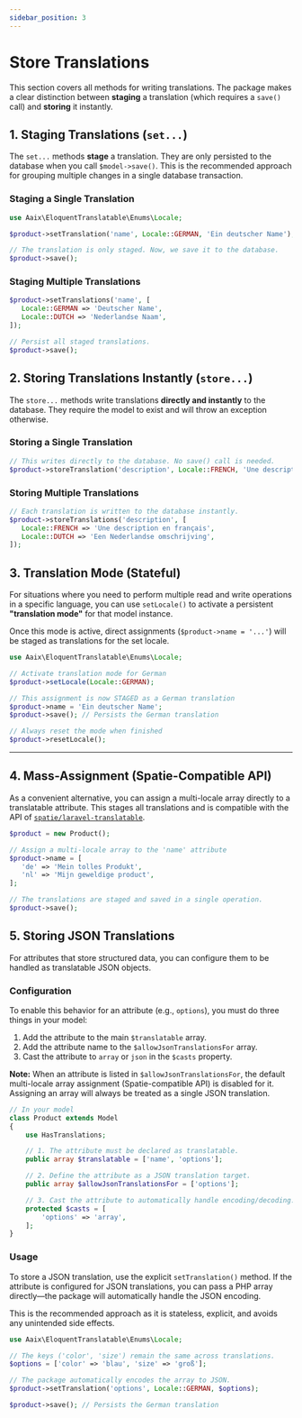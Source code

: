 ```yaml
---
sidebar_position: 3
---
```


# Store Translations

This section covers all methods for writing translations. The package makes a clear distinction between **staging** a
translation (which requires a `save()` call) and **storing** it instantly.

## 1. Staging Translations (`set...`)

The `set...` methods **stage** a translation. They are only persisted to the database when you call `$model->save()`. This is
the recommended approach for grouping multiple changes in a single database transaction.

### Staging a Single Translation

```php
use Aaix\EloquentTranslatable\Enums\Locale;

$product->setTranslation('name', Locale::GERMAN, 'Ein deutscher Name');

// The translation is only staged. Now, we save it to the database.
$product->save();
```

### Staging Multiple Translations

```php
$product->setTranslations('name', [
   Locale::GERMAN => 'Deutscher Name',
   Locale::DUTCH => 'Nederlandse Naam',
]);

// Persist all staged translations.
$product->save();
```

## 2. Storing Translations Instantly (`store...`)

The `store...` methods write translations **directly and instantly** to the database. They require the model to exist and will
throw an exception otherwise.

### Storing a Single Translation

```php
// This writes directly to the database. No save() call is needed.
$product->storeTranslation('description', Locale::FRENCH, 'Une description en français');
```

### Storing Multiple Translations

```php
// Each translation is written to the database instantly.
$product->storeTranslations('description', [
   Locale::FRENCH => 'Une description en français',
   Locale::DUTCH => 'Een Nederlandse omschrijving',
]);
```

## 3. Translation Mode (Stateful)

For situations where you need to perform multiple read and write operations in a specific language, you can use `setLocale()` to activate a persistent **"translation mode"** for that model instance.

Once this mode is active, direct assignments (`$product->name = '...'`) will be staged as translations for the set locale.

```php
use Aaix\EloquentTranslatable\Enums\Locale;

// Activate translation mode for German
$product->setLocale(Locale::GERMAN);

// This assignment is now STAGED as a German translation
$product->name = 'Ein deutscher Name';
$product->save(); // Persists the German translation

// Always reset the mode when finished
$product->resetLocale();
```

---

## 4. Mass-Assignment (Spatie-Compatible API)

As a convenient alternative, you can assign a multi-locale array directly to a translatable attribute. This stages all translations and is compatible with the API of [`spatie/laravel-translatable`](https://github.com/spatie/laravel-translatable).

```php
$product = new Product();

// Assign a multi-locale array to the 'name' attribute
$product->name = [
   'de' => 'Mein tolles Produkt',
   'nl' => 'Mijn geweldige product',
];

// The translations are staged and saved in a single operation.
$product->save();
```

## 5. Storing JSON Translations

For attributes that store structured data, you can configure them to be handled as translatable JSON objects.

### Configuration

To enable this behavior for an attribute (e.g., `options`), you must do three things in your model:

1.  Add the attribute to the main `$translatable` array.
2.  Add the attribute name to the `$allowJsonTranslationsFor` array.
3.  Cast the attribute to `array` or `json` in the `$casts` property.

**Note:** When an attribute is listed in `$allowJsonTranslationsFor`, the default multi-locale array assignment (Spatie-compatible API) is disabled for it. Assigning an array will always be treated as a single JSON translation.

```php
// In your model
class Product extends Model
{
    use HasTranslations;

    // 1. The attribute must be declared as translatable.
    public array $translatable = ['name', 'options'];

    // 2. Define the attribute as a JSON translation target.
    public array $allowJsonTranslationsFor = ['options'];

    // 3. Cast the attribute to automatically handle encoding/decoding.
    protected $casts = [
        'options' => 'array',
    ];
}
```

### Usage

To store a JSON translation, use the explicit `setTranslation()` method. If the attribute is configured for JSON translations, you can pass a PHP array directly—the package will automatically handle the JSON encoding.

This is the recommended approach as it is stateless, explicit, and avoids any unintended side effects.

```php
use Aaix\EloquentTranslatable\Enums\Locale;

// The keys ('color', 'size') remain the same across translations.
$options = ['color' => 'blau', 'size' => 'groß'];

// The package automatically encodes the array to JSON.
$product->setTranslation('options', Locale::GERMAN, $options);

$product->save(); // Persists the German translation
```